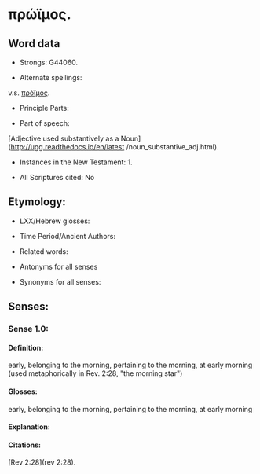 # πρώϊμος.

<!-- Status: S2=NeedsReview -->
<!-- Lexica used for edits: BDAG, FFM, LN, A-S -->

## Word data

* Strongs: G44060.

* Alternate spellings:

v.s. [πρόϊμος]().

* Principle Parts: 


* Part of speech: 

[Adjective used substantively as a Noun](http://ugg.readthedocs.io/en/latest
/noun_substantive_adj.html).

* Instances in the New Testament: 1.

* All Scriptures cited: No

## Etymology: 


* LXX/Hebrew glosses: 


* Time Period/Ancient Authors: 


* Related words: 

* Antonyms for all senses

* Synonyms for all senses: 


## Senses: 

### Sense  1.0: 

#### Definition: 

early, belonging to the morning, pertaining to the morning, at early morning (used metaphorically in Rev. 2:28, "the morning star")

#### Glosses: 

early, belonging to the morning, pertaining to the morning, at early morning

#### Explanation: 

#### Citations: 

[Rev 2:28](rev 2:28).